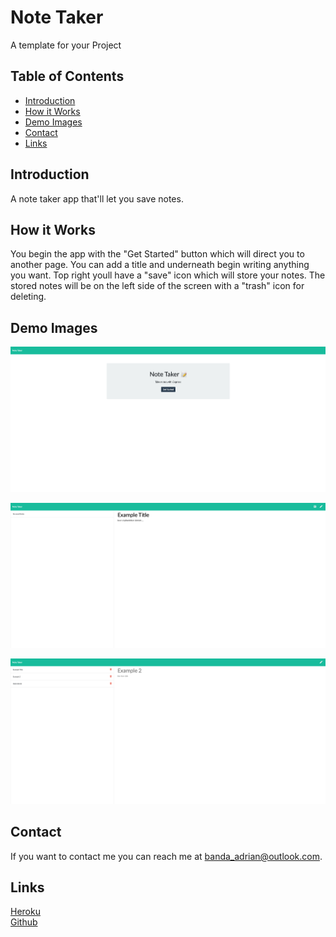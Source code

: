 # Note Taker
A template for your Project

## Table of Contents
* [Introduction](#introduction) 
* [How it Works](#how-it-works)
* [Demo Images](#demo-images)
* [Contact](#contact)
* [Links](#links)

## Introduction
A note taker app that'll let you save notes.

## How it Works
You begin the app with the "Get Started" button which will direct you to another page. You can add a title and underneath begin writing anything you want. Top right youll have a "save" icon which will store your notes. The stored notes will be on the left side of the screen with a "trash" icon for deleting.

## Demo Images

![screenshot](public/assets/images/startUp.png) 

![screenshot](public/assets/images/notes.png)  

![screenshot](public/assets/images/notes1.png)  

## Contact
If you want to contact me you can reach me at banda_adrian@outlook.com.

## Links
[Heroku](https://note-taker-ab.herokuapp.com/)  
[Github](https://github.com/banda-adrian)